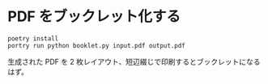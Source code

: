 # PDF をブックレット化する

```
poetry install
portry run python booklet.py input.pdf output.pdf
```

生成された PDF を 2 枚レイアウト、短辺綴じで印刷するとブックレットになるはず。
